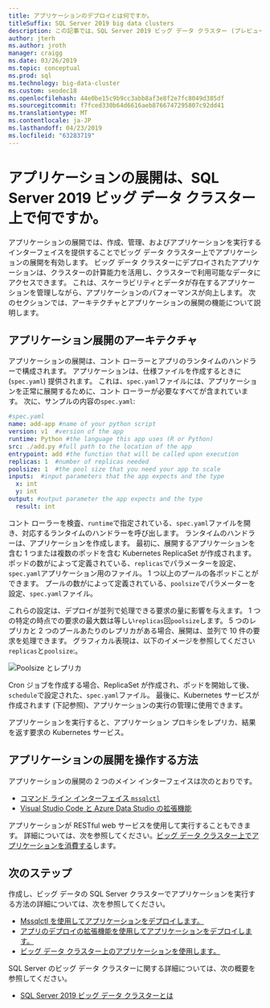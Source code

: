 ```yaml
---
title: アプリケーションのデプロイとは何ですか。
titleSuffix: SQL Server 2019 big data clusters
description: この記事では、SQL Server 2019 ビッグ データ クラスター (プレビュー) でアプリケーションの展開について説明します。
author: jterh
ms.author: jroth
manager: craigg
ms.date: 03/26/2019
ms.topic: conceptual
ms.prod: sql
ms.technology: big-data-cluster
ms.custom: seodec18
ms.openlocfilehash: 44e0be15c9b9cc3abb8af3e8f2e7fc8049d385df
ms.sourcegitcommit: f7fced330b64d6616aeb8766747295807c92dd41
ms.translationtype: MT
ms.contentlocale: ja-JP
ms.lasthandoff: 04/23/2019
ms.locfileid: "63283719"
---
```

# <a name="what-is-application-deployment-on-a-sql-server-2019-big-data-cluster"></a>アプリケーションの展開は、SQL Server 2019 ビッグ データ クラスター上で何ですか。

アプリケーションの展開では、作成、管理、およびアプリケーションを実行するインターフェイスを提供することでビッグ データ クラスター上でアプリケーションの展開を有効します。 ビッグ データ クラスターにデプロイされたアプリケーションは、クラスターの計算能力を活用し、クラスターで利用可能なデータにアクセスできます。 これは、スケーラビリティとデータが存在するアプリケーションを管理しながら、アプリケーションのパフォーマンスが向上します。
次のセクションでは、アーキテクチャとアプリケーションの展開の機能について説明します。

## <a name="application-deployment-architecture"></a>アプリケーション展開のアーキテクチャ

アプリケーションの展開は、コント ローラーとアプリのランタイムのハンドラーで構成されます。 アプリケーションは、仕様ファイルを作成するときに (`spec.yaml`) 提供されます。 これは、`spec.yaml`ファイルには、アプリケーションを正常に展開するために、コント ローラーが必要なすべてが含まれています。 次に、サンプルの内容の`spec.yaml`:

```yaml
#spec.yaml
name: add-app #name of your python script
version: v1  #version of the app
runtime: Python #the language this app uses (R or Python)
src: ./add.py #full path to the location of the app
entrypoint: add #the function that will be called upon execution
replicas: 1  #number of replicas needed
poolsize: 1  #the pool size that you need your app to scale
inputs:  #input parameters that the app expects and the type
  x: int
  y: int
output: #output parameter the app expects and the type
  result: int
```

コント ローラーを検査、`runtime`で指定されている、`spec.yaml`ファイルを開き、対応するランタイムのハンドラーを呼び出します。 ランタイムのハンドラーは、アプリケーションを作成します。 最初に、展開するアプリケーションを含む 1 つまたは複数のポッドを含む Kubernetes ReplicaSet が作成されます。 ポッドの数がによって定義されている、`replicas`でパラメーターを設定、`spec.yaml`アプリケーション用のファイル。 1 つ以上のプールの各ポッドことができます。 プールの数がによって定義されている、`poolsize`でパラメーターを設定、`spec.yaml`ファイル。

これらの設定は、デプロイが並列で処理できる要求の量に影響を与えます。 1 つの特定の時点での要求の最大数は等しい`replicas`回`poolsize`します。 5 つのレプリカと 2 つのプールあたりのレプリカがある場合、展開は、並列で 10 件の要求を処理できます。 グラフィカル表現は、以下のイメージを参照してください`replicas`と`poolsize`:。

![Poolsize とレプリカ](media/big-data-cluster-create-apps/poolsize-vs-replicas.png)

Cron ジョブを作成する場合、ReplicaSet が作成され、ポッドを開始して後、`schedule`で設定された、`spec.yaml`ファイル。 最後に、Kubernetes サービスが作成されます (下記参照)、アプリケーションの実行の管理に使用できます。

アプリケーションを実行すると、アプリケーション プロキシをレプリカ、結果を返す要求の Kubernetes サービス。

## <a name="how-to-work-with-application-deployment"></a>アプリケーションの展開を操作する方法

アプリケーションの展開の 2 つのメイン インターフェイスは次のとおりです。 
- [コマンド ライン インターフェイス `mssqlctl`](big-data-cluster-create-apps.md)
- [Visual Studio Code と Azure Data Studio の拡張機能](app-deployment-extension.md)

アプリケーションが RESTful web サービスを使用して実行することもできます。 詳細については、次を参照してください。[ビッグ データ クラスター上でアプリケーションを消費する](big-data-cluster-consume-apps.md)します。

## <a name="next-steps"></a>次のステップ

作成し、ビッグ データの SQL Server クラスターでアプリケーションを実行する方法の詳細については、次を参照してください。

- [Mssqlctl を使用してアプリケーションをデプロイします。](big-data-cluster-create-apps.md)
- [アプリのデプロイの拡張機能を使用してアプリケーションをデプロイします。](app-deployment-extension.md)
- [ビッグ データ クラスター上のアプリケーションを使用します。](big-data-cluster-consume-apps.md)

SQL Server のビッグ データ クラスターに関する詳細については、次の概要を参照してください。

- [SQL Server 2019 ビッグ データ クラスターとは](big-data-cluster-overview.md)
